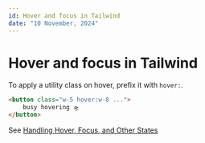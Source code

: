 ```yaml
---
id: Hover and focus in Tailwind
date: "10 November, 2024"
---
```


# Hover and focus in Tailwind

To apply a utility class on hover, prefix it with `hover:`.

```html
<button class="w-5 hover:w-8 ...">
    busy hovering 🛸
</button>
```

See [Handling Hover, Focus, and Other States](https://tailwindcss.com/docs/hover-focus-and-other-states)
